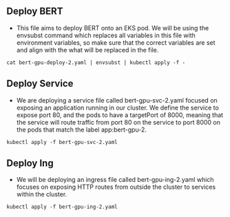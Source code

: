 ## Deploy BERT

* This file aims to deploy BERT onto an EKS pod. We will be using the envsubst command which replaces all variables in this file with environment variables, so make sure that the correct variables are set and align with the what will be replaced in the file.
```
cat bert-gpu-deploy-2.yaml | envsubst | kubectl apply -f -
```

## Deploy Service

* We are deploying a service file called bert-gpu-svc-2.yaml focused on exposing an application running in our cluster. We define the service to expose port 80, and the pods to have a targetPort of 8000, meaning that the service will route traffic from port 80 on the service to port 8000 on the pods that match the label app:bert-gpu-2. 
```
kubectl apply -f bert-gpu-svc-2.yaml
```

## Deploy Ing

* We will be deploying an ingress file called bert-gpu-ing-2.yaml which focuses on exposing HTTP routes from outside the cluster to services within the cluster. 
```
kubectl apply -f bert-gpu-ing-2.yaml
```